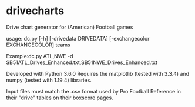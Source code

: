 # drivecharts
Drive chart generator for (American) Football games

usage: dc.py [-h] [-drivedata DRIVEDATA] [-exchangecolor EXCHANGECOLOR] teams

Example:dc.py ATL,NWE -d SB51ATL_Drives_Enhanced.txt,SB51NWE_Drives_Enhanced.txt

Developed with Python 3.6.0
Requires the matplotlib (tested with 3.3.4) and numpy (tested with 1.19.4) libraries.

Input files must match the .csv format used by Pro Football Reference in their "drive" tables on their boxscore pages.
